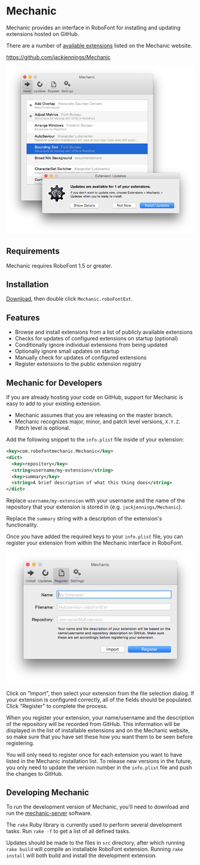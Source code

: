 Mechanic
========

Mechanic provides an interface in RoboFont for installing and updating extensions hosted on GitHub.

There are a number of [available extensions](http://robofontmechanic.com) listed on the Mechanic website.

https://github.com/jackjennings/Mechanic

![mechanic preview](screenshots/mechanic.png)

Requirements
------------

Mechanic requires RoboFont 1.5 or greater.

Installation
------------

[Download](archive/master.zip), then double click `Mechanic.roboFontExt`.

Features
--------

* Browse and install extensions from a list of publicly available extensions
* Checks for updates of configured extensions on startup (optional)
* Conditionally ignore individual extensions from being updated
* Optionally ignore small updates on startup
* Manually check for updates of configured extensions
* Register extensions to the public extension registry

Mechanic for Developers
-----------------------

If you are already hosting your code on GitHub, support for Mechanic is easy to add to your existing extension.

* Mechanic assumes that you are releasing on the master branch.
* Mechanic recognizes major, minor, and patch level versions, `X.Y.Z`. Patch level is optional.

Add the following snippet to the `info.plist` file inside of your extension:

```xml
<key>com.robofontmechanic.Mechanic</key>
<dict>
  <key>repository</key>
  <string>username/my-extension</string>
  <key>summary</key>
  <string>A brief description of what this thing does</string>
</dict>
```

Replace `username/my-extension` with your username and the name of the repository that your extension is stored in (e.g. `jackjennings/Mechanic`).

Replace the `summary` string with a description of the extension's functionality.

Once you have added the required keys to your `info.plist` file, you can register your extension from within the Mechanic interface in RoboFont.

![mechanic register tab](screenshots/register.png)

Click on "Import", then select your extension from the file selection dialog. If your extension is configured correctly, all of the fields should be populated. Click "Register" to complete the process.

When you register your extension, your name/username and the description of the repository will be recorded from GitHub. This information will be displayed in the list of installable extensions and on the Mechanic website, so make sure that you have set these how you want them to be seen before registering.

You will only need to register once for each extension you want to have listed in the Mechanic installation list. To release new versions in the future, you only need to update the version number in the `info.plist` file and push the changes to GitHub.

Developing Mechanic
-------------------

To run the development version of Mechanic, you'll need to download and run the [mechanic-server](https://github.com/jackjennings/mechanic-server) software.

The `rake` Ruby library is currently used to perform several development tasks. Run `rake -T` to get a list of all defined tasks.

Updates should be made to the files in `src` directory, after which running `rake build` will compile an installable RoboFont extension. Running `rake install` will both build and install the development extension.
